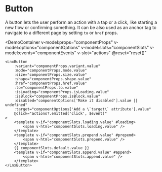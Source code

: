 <script setup lang="ts">
import { ref } from 'vue'; 
import { ComponentProp } from '../../../../../.vitepress/components/types.ts';
import { resetComponent } from '../../../../.vitepress/components/utils';
import { ComponentProp, ComponentSlot, ComponentEvent } from '../../../../.vitepress/components/types';
import { LnxButton } from '.'; 
import {
    ButtonVariants,
	ButtonModes,
	ButtonSizes,
	ButtonShapes,
} from './types.js'; 

const componentProps = ref<Record<string, ComponentProp>>({
    variant: {
        description: 'Applies different palette of colors',
        controlType: 'select',
        type: 'TButtonVariant',
        options: ButtonVariants,
        defaultValue: 'ButtonVariants.PRIMARY',
        value: ButtonVariants.PRIMARY,
    },
    mode: {
        description: 'Display mode. Recommended for changing the importance',
        controlType: 'select',
        type: 'TButtonMode',
        options: ButtonModes,
        defaultValue: 'ButtonModes.SOLID',
        value: ButtonModes.SOLID,
    },
    size: {
        description: 'Modifies spacing and font sizing',
        controlType: 'select',
        type: 'TButtonSizes',
        options: ButtonSizes,
        defaultValue: 'ButtonSizes.MEDIUM',
        value: ButtonSizes.MEDIUM,
    },
    shape: {
        description: 'Reimagines how it\'s built',
        controlType: 'select',
        type: 'TButtonShapes',
        options: ButtonShapes,
        defaultValue: 'ButtonShapes.NORMAL',
        value: ButtonShapes.NORMAL,
    },
    href: {
        description: 'Converts the button in an anchor tag with the given URL',
        controlType: 'input',
        type: 'string',
        defaultValue: 'undefined',
        value: undefined,
    },
    to: {
        description: 'Converts the button in a router-link with the given route. If `href` is set, this is ignored.',
        controlType: 'input',
        type: 'string | object',
        defaultValue: 'undefined',
        value: undefined,
    },
    isLoading: {
        description: 'When loading, it is disabled and shows a different content',
        controlType: 'switch',
        type: 'boolean',
        defaultValue: 'false',
        value: false,
    },
    isBlock: {
        description: 'Indicates if the button should take the full width of its parent',
        controlType: 'switch',
        type: 'boolean',
        defaultValue: 'false',
        value: false,
    },
});

const componentOptions = ref<Record<string, ComponentProp>>({
    'Make it disabled': {
        description: 'Native HTML attribute to disable the button',
        controlType: 'switch',
        type: 'boolean',
        defaultValue: false,
        value: false,
    },
    'Add a `target` attribute': {
        description: 'Only works if `href` prop is set. Native HTML attribute to define where the link should open',
        controlType: 'input',
        type: 'string',
        defaultValue: 'undefined',
        value: undefined,
    },
});

const componentSlots = ref<Record<string, ComponentSlot>>({
    default: {
        description: 'Actual content of the button',
        value: 'Click me!',
        initialValue: 'Click me!',
    },
    loading: {
        description: 'Displayed content when the button is loading',
        value: '',
    },
    prepend: {
        description: 'Icon that should be prepended before to the content',
        value: '',
    },
    append: {
        description: 'Icon that should be appended after to the content',
        value: '',
    },
});

const componentEvents = ref<Record<string, ComponentEvent>>({
    click: {
        description: 'Emitted when the button is clicked',
        type: { name: 'PointerEvent', link: 'https://developer.mozilla.org/en-US/docs/Web/API/PointerEvent' },
        isNative: true,
    }
});
function reset() {
    resetComponent({
        props: componentProps.value,
        options: componentOptions.value,
        slots: componentSlots.value,
        evalDefaultValue: (defaultvalue) => eval(defaultvalue),
    });
}
</script>

# Button

A button lets the user perform an action with a tap or a click, like starting a new flow or confirming something. It can be also used as an anchor tag to navigate to a different page by setting `to` or `href` props.

<DemoContainer
    v-model:props="componentProps"
    v-model:options="componentOptions"
    v-model:slots="componentSlots"
    v-model:events="componentEvents"
    v-slot="actions"
    @reset="reset()"
>
    <LnxButton
        :variant="componentProps.variant.value"
        :mode="componentProps.mode.value"
        :size="componentProps.size.value"
        :shape="componentProps.shape.value"
        :href="componentProps.href.value"
        :to="componentProps.to.value"
        :isLoading="componentProps.isLoading.value"
        :isBlock="componentProps.isBlock.value"
        :disabled="componentOptions['Make it disabled'].value || undefined"
        :target="componentOptions['Add a \`target\` attribute'].value"
        @click="actions?.emitted('click', $event)"
    >
        <template v-if="componentSlots.loading.value" #loading>
            <span v-html="componentSlots.loading.value" />
        </template>
        <template v-if="componentSlots.prepend.value" #prepend>
            <span v-html="componentSlots.prepend.value" />
        </template>
        {{ componentSlots.default.value }}
        <template v-if="componentSlots.append.value" #append>
            <span v-html="componentSlots.append.value" />   
        </template>
    </LnxButton>
</DemoContainer>